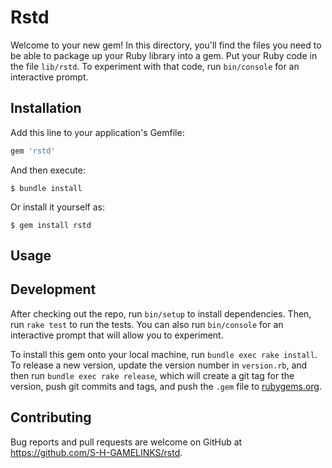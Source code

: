 # Rstd 

Welcome to your new gem! In this directory, you'll find the files you need to be able to package up your Ruby library into a gem. Put your Ruby code in the file `lib/rstd`. To experiment with that code, run `bin/console` for an interactive prompt.

## Installation

Add this line to your application's Gemfile:

```ruby
gem 'rstd'
```

And then execute:

    $ bundle install

Or install it yourself as:

    $ gem install rstd

## Usage

## Development

After checking out the repo, run `bin/setup` to install dependencies. Then, run `rake test` to run the tests. You can also run `bin/console` for an interactive prompt that will allow you to experiment.

To install this gem onto your local machine, run `bundle exec rake install`. To release a new version, update the version number in `version.rb`, and then run `bundle exec rake release`, which will create a git tag for the version, push git commits and tags, and push the `.gem` file to [rubygems.org](https://rubygems.org).

## Contributing

Bug reports and pull requests are welcome on GitHub at https://github.com/S-H-GAMELINKS/rstd.

